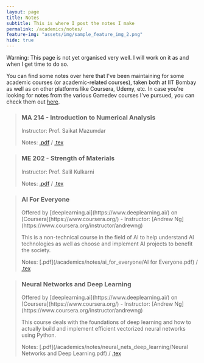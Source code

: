 ```yaml
---
layout: page
title: Notes
subtitle: This is where I post the notes I make
permalink: /academics/notes/
feature-img: "assets/img/sample_feature_img_2.png"
hide: true
---
```


Warning: This page is not yet organised very well. I will work on it as and when I get time to do so.

You can find some notes over here that I've been maintaining for some academic courses (or academic-related courses), taken both at IIT Bombay as well as on other platforms like Coursera, Udemy, etc. In case you're looking for notes from the various Gamedev courses I've pursued, you can check them out [here](/gamedev/courses/).

> <h3>MA 214 - Introduction to Numerical Analysis</h3>
> Instructor: Prof. Saikat Mazumdar
>
> Notes: [.pdf](/academics/notes/ma214/ma214notes.pdf) / [.tex](https://github.com/omprabhu31/omprabhu31.github.io/blob/master/academics/notes/ma214/ma214notes.tex)

> <h3>ME 202 - Strength of Materials</h3>
> Instructor: Prof. Salil Kulkarni
>
> Notes: [.pdf](/academics/notes/me202/me202notes.pdf) / [.tex](https://github.com/omprabhu31/omprabhu31.github.io/blob/master/academics/notes/me202/me202notes.tex)

> <h3>AI For Everyone</h3>
> Offered by [deeplearning.ai](https://www.deeplearning.ai/) on [Coursera](https://www.coursera.org/)  -  Instructor: [Andrew Ng](https://www.coursera.org/instructor/andrewng)
>
> This is a non-technical course in the field of AI to help understand AI technologies as well as choose and implement AI projects to benefit the society.
>
> Notes: [.pdf](/academics/notes/ai_for_everyone/AI for Everyone.pdf) / [.tex](https://github.com/omprabhu31/omprabhu31.github.io/blob/master/academics/notes/ai_for_everyone/AI%20for%20Everyone.tex)

> <h3>Neural Networks and Deep Learning</h3>
> Offered by [deeplearning.ai](https://www.deeplearning.ai/) on [Coursera](https://www.coursera.org/)  -  Instructor: [Andrew Ng](https://www.coursera.org/instructor/andrewng)
>
> This course deals with the foundations of deep learning and how to actually build and implement efficient vectorized neural networks using Python.
>
> Notes: [.pdf](/academics/notes/neural_nets_deep_learning/Neural Networks and Deep Learning.pdf) / [.tex](https://github.com/omprabhu31/omprabhu31.github.io/blob/master/academics/notes/neural_nets_deep_learning/Neural%20Networks%20and%20Deep%20Learning.tex)